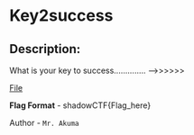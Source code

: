 
# Key2success
## Description:
 What is your key to success.............. -->>>>>>
 
 [File](https://drive.google.com/file/d/1B5a3FzQ0zAJJN8tKgSuGu08ElSHQ4AFO/view?usp=sharing)
 
 **Flag Format** - shadowCTF{Flag_here}
 
 Author - `Mr. Akuma`

